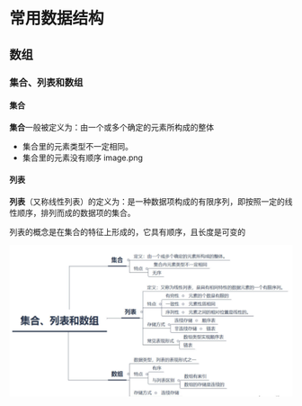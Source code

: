 # 常用数据结构

## 数组

### 集合、列表和数组

#### 集合

**集合**一般被定义为：由一个或多个确定的元素所构成的整体

- 集合里的元素类型不一定相同。
- 集合里的元素没有顺序
image.png

#### 列表

**列表**（又称线性列表）的定义为：是一种数据项构成的有限序列，即按照一定的线性顺序，排列而成的数据项的集合。

列表的概念是在集合的特征上形成的，它具有顺序，且长度是可变的

![](images/2022-09-01-09-35-0.png)

